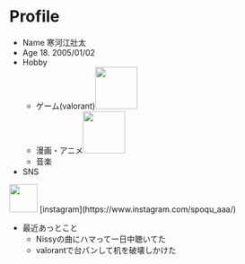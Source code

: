 # Profile
* Name
    寒河江壯太
* Age 
    18. 2005/01/02
* Hobby 
   * ゲーム(valorant)<img width="75" alt="" src="https://user-images.githubusercontent.com/130330488/232360105-b6e05641-9f26-41e4-ba9c-b5984972c329.png">
    * 漫画・アニメ<img width="75" alt="" src="https://user-images.githubusercontent.com/130330488/232361405-66fe7a2b-280a-4323-b050-fd600a14445c.png">
    * 音楽 
* SNS
<img width="50" alt="" src="https://user-images.githubusercontent.com/130330488/232358987-d85e1887-fd10-4241-8f3f-e1a6cd3f1a2f.png">
[instagram](https://www.instagram.com/spoqu_aaa/)

* 最近あっとこと
   * Nissyの曲にハマって一日中聴いてた
   * valorantで台パンして机を破壊しかけた


